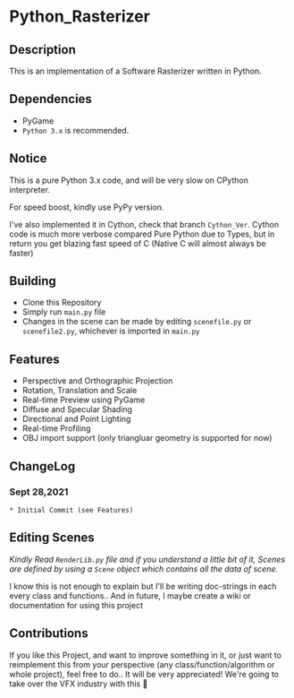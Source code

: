 # Python_Rasterizer

## Description 
This is an implementation of a Software Rasterizer written in Python.

## Dependencies
* PyGame
* `Python 3.x` is recommended.

## Notice
This is a pure Python 3.x code, and will be very slow on CPython interpreter.

For speed boost, kindly use PyPy version.

I've also implemented it in Cython, check that branch `Cython_Ver`. Cython code is much more verbose compared Pure Python due to Types, but in return you get blazing fast speed of C (Native C will almost always be faster)

## Building
* Clone this Repository
* Simply run `main.py` file
* Changes in the scene can be made by editing `scenefile.py` or `scenefile2.py`, whichever is imported in `main.py`

## Features
* Perspective and Orthographic Projection
* Rotation, Translation and Scale
* Real-time Preview using PyGame
* Diffuse and Specular Shading
* Directional and Point Lighting
* Real-time Profiling
* OBJ import support (only triangluar geometry is supported for now)

## ChangeLog
### Sept 28,2021
    * Initial Commit (see Features)

## Editing Scenes
_Kindly Read `RenderLib.py` file and if you understand a little bit of it, Scenes are defined by using a `Scene` object which contains all the data of scene._

I know this is not enough to explain but I'll be writing doc-strings in each every class and functions.. And in future, I maybe create a wiki or documentation for using this project 

## Contributions 
If you like this Project, and want to improve something in it, or just want to reimplement this from your perspective (any class/function/algorithm or whole project), feel free to do.. It will be very appreciated!
We're going to take over the VFX industry with this 🙂
